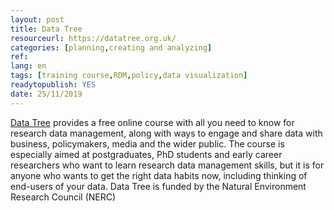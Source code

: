```yaml
---
layout: post
title: Data Tree
resourceurl: https://datatree.org.uk/
categories: [planning,creating and analyzing]
ref:
lang: en
tags: [training course,RDM,policy,data visualization]
readytopublish: YES
date: 25/11/2019
---
```

[Data Tree](https://datatree.org.uk/) provides a free online course with all you need to know for research data management, along with ways to engage and share data with business, policymakers, media and the wider public. The course is especially aimed at postgraduates, PhD students and early career researchers who want to learn research data management skills, but it is for anyone who wants to get the right data habits now, including thinking of end-users of your data. Data Tree is funded by the Natural Environment Research Council (NERC)
